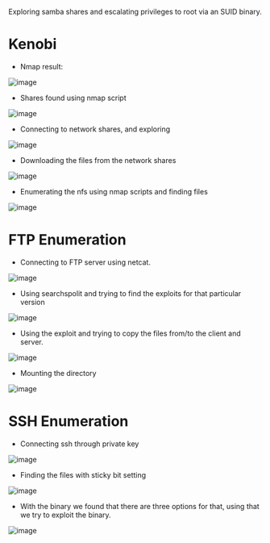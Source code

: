 Exploring samba shares and escalating privileges to root via an SUID binary.

# Kenobi 

* Nmap result:

![image](https://github.com/it-crypto/WriteUp/assets/54020728/bf2d83d7-0f54-4215-8a5b-630e735a3677)

* Shares found using nmap script

![image](https://github.com/it-crypto/WriteUp/assets/54020728/d54221da-8746-41e6-b592-8b6701359e7e)

* Connecting to network shares, and exploring 

![image](https://github.com/it-crypto/WriteUp/assets/54020728/a82ee0e0-1f6f-401f-a961-18cfd33a6672)

* Downloading the files from the network shares

![image](https://github.com/it-crypto/WriteUp/assets/54020728/7b237206-7726-412d-b1ad-52f249f59352)

* Enumerating the nfs using nmap scripts and finding files

![image](https://github.com/it-crypto/WriteUp/assets/54020728/ea694cc8-dd1b-448e-9584-5cc7e0a2af5b)

# FTP Enumeration

* Connecting to FTP server using netcat.

![image](https://github.com/it-crypto/WriteUp/assets/54020728/88d42258-66fb-4488-b1a9-4472c438b6c6)

* Using searchspolit and trying to find the exploits for that particular version

![image](https://github.com/it-crypto/WriteUp/assets/54020728/b2a571dc-352a-4d67-b36d-dfdabf9d1f64)

* Using the exploit and trying to copy the files from/to the client and server.

![image](https://github.com/it-crypto/WriteUp/assets/54020728/b92a89aa-dad3-4316-b1cf-bd3e24478aff)

* Mounting the directory 

![image](https://github.com/it-crypto/WriteUp/assets/54020728/9e404cdb-985b-4a78-b61e-8e58d1910e68)


# SSH Enumeration

* Connecting ssh through private key

![image](https://github.com/it-crypto/WriteUp/assets/54020728/159938c1-e6d9-4cc4-8d25-85866a85f4d2)

* Finding the files with sticky bit setting 

![image](https://github.com/it-crypto/WriteUp/assets/54020728/ca902314-ef0e-4091-b790-5d38ad522738)

* With the binary we found that there are three options for that, using that we try to exploit the binary.

![image](https://github.com/it-crypto/WriteUp/assets/54020728/be9cfd4e-faac-42b4-a823-8fc85fa65adf)





  
